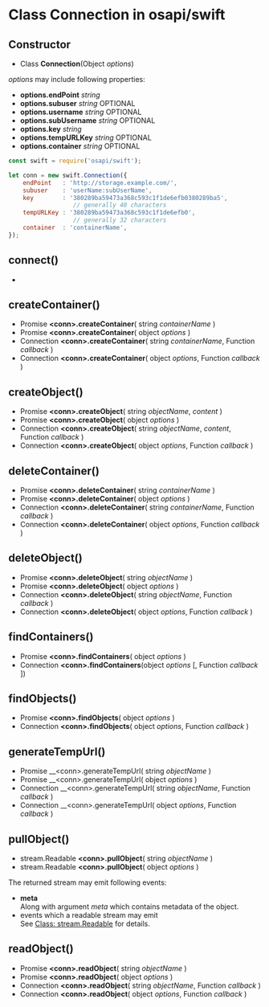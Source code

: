 #	Class Connection in osapi/swift

##	Constructor

*	Class __Connection__(Object *options*)

*options* may include following properties:
*	__options.endPoint__ *string*
*	__options.subuser__ *string* OPTIONAL
*	__options.username__ *string* OPTIONAL
*	__options.subUsername__ *string* OPTIONAL
*	__options.key__ *string*
*	__options.tempURLKey__ *string* OPTIONAL
*	__options.container__ *string* OPTIONAL

```javascript
const swift = require('osapi/swift');

let conn = new swift.Connection({
	endPoint   : 'http://storage.example.com/',
	subuser    : 'userName:subUserName',
	key        : '380289ba59473a368c593c1f1de6efb0380289ba5',
	              // generally 40 characters 
	tempURLKey : '380289ba59473a368c593c1f1de6efb0', 
	              // generally 32 characters
	container  : 'containerName',
});
```

##	connect()

*	

##	createContainer()

*	Promise __\<conn\>.createContainer__( string *containerName* )
*	Promise __\<conn\>.createContainer__( object *options* )
*	Connection __\<conn\>.createContainer__( string *containerName*, Function *callback* )
*	Connection __\<conn\>.createContainer__( object *options*, Function *callback* )


##	createObject()

*	Promise __\<conn\>.createObject__( string *objectName*, *content* )
*	Promise __\<conn\>.createObject__( object *options* )
*	Connection __\<conn\>.createObject__( string *objectName*, *content*, Function *callback* )
*	Connection __\<conn\>.createObject__( object *options*, Function *callback* )

##	deleteContainer()

*	Promise __\<conn\>.deleteContainer__( string *containerName* )
*	Promise __\<conn\>.deleteContainer__( object *options* )
*	Connection __\<conn\>.deleteContainer__( string *containerName*, Function *callback* )
*	Connection __\<conn\>.deleteContainer__( object *options*, Function *callback* )

##	deleteObject()

*	Promise __\<conn\>.deleteObject__( string *objectName* )
*	Promise __\<conn\>.deleteObject__( object *options* )
*	Connection __\<conn\>.deleteObject__( string *objectName*, Function *callback* )
*	Connection __\<conn\>.deleteObject__( object *options*, Function *callback* )

##	findContainers()

*	Promise __\<conn\>.findContainers__( object *options* )
*	Connection __\<conn\>.findContainers__(object *options* [, Function *callback* ])

##	findObjects()

*	Promise __\<conn\>.findObjects__( object *options* )
*	Connection __\<conn\>.findObjects__( object *options*, Function *callback* )

##	generateTempUrl()

*	Promise __\<conn\>.generateTempUrl( string *objectName* )
*	Promise __\<conn\>.generateTempUrl( object *options* )
*	Connection __\<conn\>.generateTempUrl( string *objectName*, Function *callback* )
*	Connection __\<conn\>.generateTempUrl( object *options*, Function *callback* )

##	pullObject()

*	stream.Readable __\<conn\>.pullObject__( string *objectName* )
*	stream.Readable __\<conn\>.pullObject__( object *options* )

The returned stream may emit following events:
-	__meta__  
	Along with argument *meta* which contains metadata of the object. 
-	events which a readable stream may emit  
	See [Class: stream.Readable](https://nodejs.org/dist/latest/docs/api/stream.html#stream_class_stream_readable) for details.

##	readObject()

*	Promise __\<conn\>.readObject__( string *objectName* )
*	Promise __\<conn\>.readObject__( object *options* )
*	Connection __\<conn\>.readObject__( string *objectName*, Function *callback* )
*	Connection __\<conn\>.readObject__( object *options*, Function *callback* )
